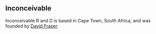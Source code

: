 Inconceivable
-------------

Inconceivable R and D is based in Cape Town, South Africa, and was founded by [David Fraser](https://github.com/davidfraser).
